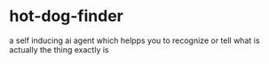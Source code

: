 # hot-dog-finder
a self inducing ai agent which helpps you to recognize or tell what is actually the thing exactly is
